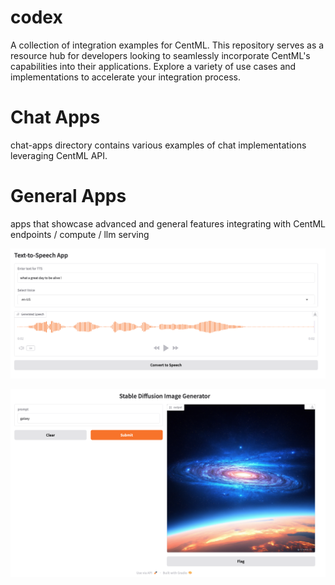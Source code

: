 # codex

A collection of integration examples for CentML. This repository serves as a resource hub for developers looking to seamlessly incorporate CentML's capabilities into their applications. Explore a variety of use cases and implementations to accelerate your integration process.

# Chat Apps
chat-apps directory contains various examples of chat implementations leveraging CentML API. 

# General Apps
apps that showcase advanced and general features integrating with CentML endpoints / compute / llm serving



![text to speech](images/image.png)

![image generation](images/image-1.png)

